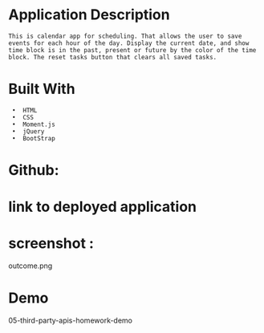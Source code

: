 # Application Description
    This is calendar app for scheduling. That allows the user to save events for each hour of the day. Display the current date, and show time block is in the past, present or future by the color of the time block. The reset tasks button that clears all saved tasks.

# Built With  
     •	HTML
     •	CSS
     •	Moment.js
     •	jQuery
     •	BootStrap
# Github:
   

# link to deployed application

# screenshot : 
   outcome.png
# Demo
   05-third-party-apis-homework-demo